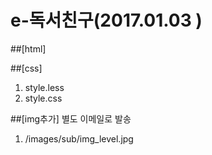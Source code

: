 # e-독서친구(2017.01.03 )

##[html]


##[css]
1. style.less
2. style.css

##[img추가]
별도 이메일로 발송
1. /images/sub/img_level.jpg
